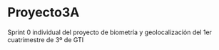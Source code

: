 # Proyecto3A
Sprint 0 individual del proyecto de biometría y geolocalización del 1er cuatrimestre de 3º de GTI
